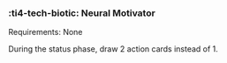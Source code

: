 ### :ti4-tech-biotic: **Neural Motivator**

Requirements: None

During the status phase, draw 2 action cards instead of 1.

